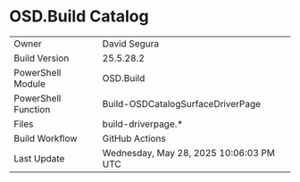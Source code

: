 ﻿# OSD.Build Catalog

| | |
|-|-|
| Owner | David Segura |
| Build Version | 25.5.28.2 |
| PowerShell Module | OSD.Build |
| PowerShell Function | Build-OSDCatalogSurfaceDriverPage |
| Files | build-driverpage.* |
| Build Workflow | GitHub Actions |
| Last Update | Wednesday, May 28, 2025 10:06:03 PM UTC |
